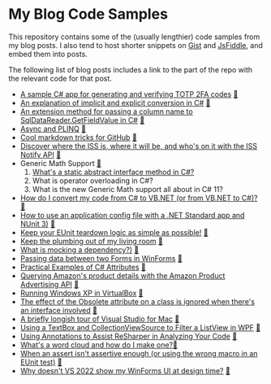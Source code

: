 # My Blog Code Samples

This repository contains some of the (usually lengthier) code samples from my blog posts. I also tend to host shorter snippets on [Gist](https://gist.github.com/grantwinney) and [JsFiddle](https://jsfiddle.net/user/grantwinney/fiddles/), and embed them into posts.

The following list of blog posts includes a link to the part of the repo with the relevant code for that post.

* [A sample C# app for generating and verifying TOTP 2FA codes](https://grantwinney.com/a-sample-csharp-app-for-generating-and-verifying-totp-2fa-codes/)
[💾](https://github.com/grantwinney/BlogCodeSamples/tree/master/2FAQrCode)
* [An explanation of implicit and explicit conversion in C#](https://grantwinney.com/an-explanation-of-implicit-and-explicit-conversion-in-c/)
[💾](https://github.com/grantwinney/BlogCodeSamples/tree/master/ImplicitExplicitOperators022015)
* [An extension method for passing a column name to SqlDataReader.GetFieldValue in C#](https://grantwinney.com/an-extension-method-for-passing-a-column-name-to-sqldatareader-getfieldvalue-in-c/)
[💾](https://github.com/grantwinney/BlogCodeSamples/tree/master/SqlDataReaderGetFieldValueByName)
* [Async and PLINQ](https://grantwinney.com/async-and-plinq/)
[💾](https://github.com/grantwinney/BlogCodeSamples/tree/master/AsyncAndPlinq112013)
* [Cool markdown tricks for GitHub](https://grantwinney.com/cool-markdown-tricks-for-github/)
[💾](https://github.com/grantwinney/BlogCodeSamples/tree/master/GitHubTipsTricks)
* [Discover where the ISS is, where it will be, and who's on it with the ISS Notify API](https://grantwinney.com/day-11-iss-notify-api/)
[💾](https://github.com/grantwinney/BlogCodeSamples/tree/master/IssNotifyApiWrapper)
* Generic Math Support [💾](https://github.com/grantwinney/BlogCodeSamples/tree/master/GenericMathSupport)
  1. [What's a static abstract interface method in C#?](https://grantwinney.com/whats-a-static-abstract-interface-method-in-c/)
  2. What is operator overloading in C#?
  3. What is the new Generic Math support all about in C# 11?
* [How do I convert my code from C# to VB.NET (or from VB.NET to C#)?](https://grantwinney.com/how-do-i-convert-my-code-from-c-to-vb-net-or-vice-versa/)
[💾](https://github.com/grantwinney/BlogCodeSamples/tree/master/CSharpAndVbNetTogether)
* [How to use an application config file with a .NET Standard app and NUnit 3)](https://grantwinney.com/how-to-use-an-app-config-file-with-a-net-standard-app-and-nunit-3/)
[💾](https://github.com/grantwinney/BlogCodeSamples/tree/master/ReadingConfigFile)
* [Keep your EUnit teardown logic as simple as possible!](https://grantwinney.com/keep-your-eunit-teardown-logic-as-simple/)
[💾](https://github.com/grantwinney/BlogCodeSamples/tree/master/MeckTeardownTest)
* [Keep the plumbing out of my living room](https://grantwinney.com/keep-the-plumbing-out-of-my-living-room/)
[💾](https://github.com/grantwinney/BlogCodeSamples/tree/master/GetKnownFolders)
* [What is mocking a dependency?)](https://grantwinney.com/what-is-mocking-a-dependency/)
[💾](https://github.com/grantwinney/BlogCodeSamples/tree/master/MockingDependencies)
* [Passing data between two Forms in WinForms](https://grantwinney.com/passing-data-between-two-forms-in-winforms/)
[💾](https://github.com/grantwinney/BlogCodeSamples/tree/master/PassingDataBetweenForms)
* [Practical Examples of C# Attributes](https://grantwinney.com/5-examples-of-attributes-in-c-and-why-youll-want-to-make-your-own/)
[💾](https://github.com/grantwinney/BlogCodeSamples/tree/master/AttributesExamples)
* [Querying Amazon's product details with the Amazon Product Advertising API](https://grantwinney.com/querying-amazon-product-details-with-the-amazon-product-advertising-api/)
[💾](https://github.com/grantwinney/BlogCodeSamples/tree/master/AmazonProductAdvertisingApiBlogPost)
* [Running Windows XP in VirtualBox](https://grantwinney.com/running-windows-xp-in-virtualbox/)
[💾](https://github.com/grantwinney/BlogCodeSamples/tree/master/WindowsXPVisualStudio)
* [The effect of the Obsolete attribute on a class is ignored when there's an interface involved](https://grantwinney.com/the-effect-of-the-obsolete-attribute-on-a-class-is-ignored-when-theres-an-interface-involved/)
[💾](https://github.com/grantwinney/BlogCodeSamples/tree/master/ObsoleteAttributeOnInterfaces022015)
* [A briefly longish tour of Visual Studio for Mac](https://grantwinney.com/a-brief-tour-of-visual-studio-for-mac/)
[💾](https://github.com/grantwinney/BlogCodeSamples/tree/master/TourVisualStudioForMac)
* [Using a TextBox and CollectionViewSource to Filter a ListView in WPF](https://grantwinney.com/using-a-textbox-and-collectionviewsource-to-filter-a-listview-in-wpf/)
[💾](https://github.com/grantwinney/BlogCodeSamples/tree/master/CollectionViewSourceSample)
* [Using Annotations to Assist ReSharper in Analyzing Your Code](https://grantwinney.com/using-annotations-to-help-resharper-analyze-your-code/)
[💾](https://github.com/grantwinney/BlogCodeSamples/tree/master/UsingAnnotationsToAssistReSharper)
* [What's a word cloud and how do I make one?](https://grantwinney.com/whats-a-word-cloud-and-how-do-i-make-one/)[💾](https://github.com/grantwinney/BlogCodeSamples/tree/master/WordCloud)
* [When an assert isn't assertive enough (or using the wrong macro in an EUnit test)](https://grantwinney.com/when-an-assert-isnt-assertive-enough/)
[💾](https://github.com/grantwinney/BlogCodeSamples/tree/master/EUnitAssertProblem)
* [Why doesn't VS 2022 show my WinForms UI at design time?](http://grantwinney.com/why-doesnt-vs2022-show-my-winforms-ui/)
[💾](https://github.com/grantwinney/BlogCodeSamples/tree/master/WinFormsDesignerInVS2022)